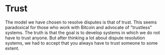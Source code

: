 # Trust

The model we have chosen to resolve disputes is that of trust. This seems paradoxical for those who work with Bitcoin and advocate of "trustless" systems. The truth is that the goal is to develop systems in which we do not have to trust anyone. But after thinking a lot about dispute resolution systems, we had to accept that you always have to trust someone to some extent.